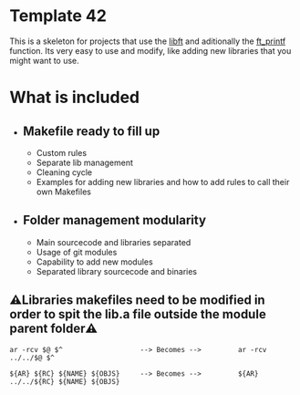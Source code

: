 # Template 42

This is a skeleton for projects that use the [libft](https://www.github.com/MiDDiz/42_libft) and aditionally the [ft_printf](https://www.github.com/MiDDiz/ft_printf) function.
Its very easy to use and modify, like adding new libraries that you might want to use.

# What is included

* ## Makefile ready to fill up
  * Custom rules
  * Separate lib management
  * Cleaning cycle
  * Examples for adding new libraries and how to add rules to call their own Makefiles
* ## Folder management modularity
  * Main sourcecode and libraries separated
  * Usage of git modules
  * Capability to add new modules
  * Separated library sourcecode and binaries

## ⚠️Libraries makefiles need to be modified in order to spit the lib.a file outside the module parent folder⚠️
	ar -rcv $@ $^					--> Becomes --> 		ar -rcv ../../$@ $^

	${AR} ${RC} ${NAME} ${OBJS}		--> Becomes -->			${AR} ../../${RC} ${NAME} ${OBJS}
	